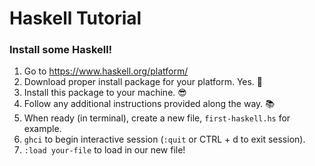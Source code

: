 # Haskell Tutorial
### Install some Haskell!

1. Go to https://www.haskell.org/platform/
2. Download proper install package for your platform. Yes. :raised_hands:
3. Install this package to your machine. :sunglasses:
4. Follow any additional instructions provided along the way. :books:
5. When ready (in terminal), create a new file, `first-haskell.hs` for example.
6. `ghci` to begin interactive session (`:quit` or CTRL + d to exit session).
7. `:load your-file` to load in our new file! 
